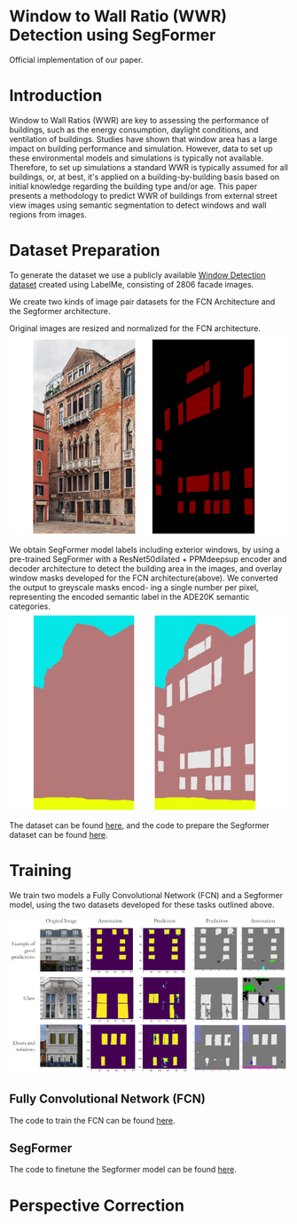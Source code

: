 # Window to Wall Ratio (WWR) Detection using SegFormer
Official implementation of our paper.

# Introduction
Window to Wall Ratios (WWR) are key to assessing the performance of buildings, such as the energy consumption, daylight conditions, and ventilation of buildings. Studies have shown that window area has a large impact on building performance and simulation. However, data to set up these environmental models and simulations is typically not available. Therefore, to set up simulations a standard WWR is typically assumed for all buildings, or, at best, it's applied on a building-by-building basis based on initial knowledge regarding the building type and/or age. This paper presents a methodology to predict WWR of buildings from external street view images using semantic segmentation to detect windows and wall regions from images.

# Dataset Preparation

To generate the dataset we use a publicly available [Window Detection dataset](https://drive.google.com/drive/folders/1TfeIcQ8KlEvP1-ewGcTaj3SqU_IpoLUv) created using LabelMe, consisting of 2806 facade images.

We create two kinds of image pair datasets for the FCN Architecture and the Segformer architecture. 

Original images are resized and normalized for the FCN architecture.
![Figure1](/fig/Figure1.png)

We obtain SegFormer model labels including exterior windows, by using a pre-trained
SegFormer with a ResNet50dilated + PPMdeepsup encoder and decoder architecture to detect the building area in the images, and overlay window masks developed for the FCN architecture(above). We converted the output to greyscale masks encod-
ing a single number per pixel, representing the encoded semantic label in the ADE20K semantic categories.
![Figure2](/fig/Figure2.png)

The dataset can be found [here](https://drive.google.com/drive/folders/1_QZlS601vPEbiGORTF3KWj8qoM1H08vo?usp=drive_link), and the code to prepare the Segformer dataset can be found [here](SegformerDatasetGeneration_Visualization.ipynb).

# Training

We train two models a Fully Convolutional Network (FCN) and a Segformer model, using the two datasets developed for these tasks outlined above.

![Comparison of FCN and Segformer on window segmentation](/fig/visual_results.png)

## Fully Convolutional Network (FCN)
The code to train the FCN can be found [here](https://colab.research.google.com/drive/1sYGX06puHNNSfna9eK0h0nC0geY6C1oZ?ouid=101108956433273489124&usp=drive_link).

## SegFormer
The code to finetune the Segformer model can be found [here](https://colab.research.google.com/drive/1gRHIN5Rz3uwoi09rlp2AdZosWNNCR7ya?usp=drive_link).

# Perspective Correction


